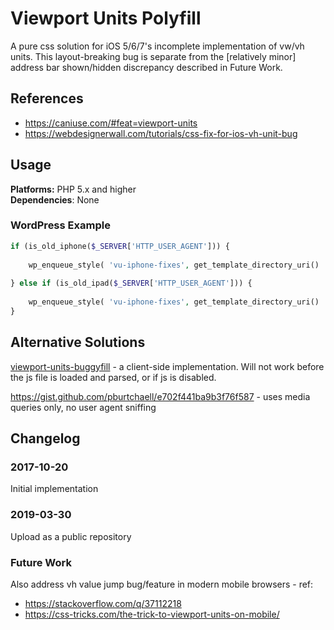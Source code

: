 # Viewport Units Polyfill
A pure css solution for iOS 5/6/7's incomplete implementation of vw/vh units. This layout-breaking bug is separate from the \[relatively minor\] address bar shown/hidden discrepancy described in Future Work.

## References
* https://caniuse.com/#feat=viewport-units
* https://webdesignerwall.com/tutorials/css-fix-for-ios-vh-unit-bug

## Usage
**Platforms:** PHP 5.x and higher  
**Dependencies**: None
### WordPress Example
```php
if (is_old_iphone($_SERVER['HTTP_USER_AGENT'])) {
	
	wp_enqueue_style( 'vu-iphone-fixes', get_template_directory_uri() . '/style-vu-iphone-fixes.css' );
	
} else if (is_old_ipad($_SERVER['HTTP_USER_AGENT'])) {
	
	wp_enqueue_style( 'vu-iphone-fixes', get_template_directory_uri() . '/style-vu-ipad-fixes.css' );
}
```
## Alternative Solutions
[viewport-units-buggyfill](https://github.com/rodneyrehm/viewport-units-buggyfill) - a client-side implementation. Will not work before the js file is loaded and parsed, or if js is disabled.

https://gist.github.com/pburtchaell/e702f441ba9b3f76f587 - uses media queries only, no user agent sniffing

## Changelog

### 2017-10-20
Initial implementation

### 2019-03-30
Upload as a public repository

### Future Work
Also address vh value jump bug/feature in modern mobile browsers - ref:
* https://stackoverflow.com/q/37112218
* https://css-tricks.com/the-trick-to-viewport-units-on-mobile/
